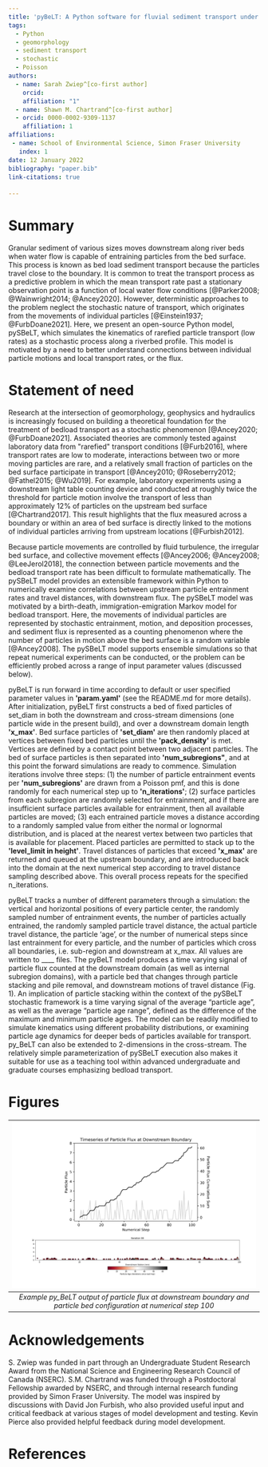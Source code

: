 ```yaml
---
title: 'pyBeLT: A Python software for fluvial sediment transport under rarefied conditions'
tags:
  - Python
  - geomorphology
  - sediment transport
  - stochastic
  - Poisson
authors:
  - name: Sarah Zwiep^[co-first author] 
    orcid: 
    affiliation: "1"
  - name: Shawn M. Chartrand^[co-first author] 
  - orcid: 0000-0002-9309-1137
    affiliation: 1
affiliations:
 - name: School of Environmental Science, Simon Fraser University
   index: 1
date: 12 January 2022
bibliography: "paper.bib"
link-citations: true

---
```


# Summary

Granular sediment of various sizes moves downstream along river beds when water flow is capable of entraining particles from 
the bed surface. This process is known as bed load sediment transport because the particles travel close to the boundary. 
It is common to treat the transport process as a predictive problem in which the mean transport rate past a stationary 
observation point is a function of local water flow conditions [@Parker2008; @Wainwright2014; @Ancey2020]. However, 
deterministic approaches to the problem neglect the stochastic nature of transport, which originates from the movements 
of individual particles [@Einstein1937; @FurbDoane2021]. Here, we present an open-source Python model, pySBeLT, 
which simulates the kinematics of rarefied particle transport (low rates) as a stochastic process along a riverbed profile. 
This model is motivated by a need to better understand connections between individual particle motions and local transport 
rates, or the flux.

# Statement of need

Research at the intersection of geomorphology, geophysics and hydraulics is increasingly focused on building 
a theoretical foundation for the treatment of bedload transport as a stochastic phenomenon [@Ancey2020; 
@FurbDoane2021]. Associated theories are commonly tested against laboratory data from "rarefied" transport 
conditions [@Furb2016], where transport rates are low to moderate, interactions between two or more 
moving particles are rare, and a relatively small fraction of particles on the bed surface participate in transport 
[@Ancey2010; @Roseberry2012; @Fathel2015; @Wu2019]. For example, laboratory experiments 
using a downstream light table counting device and conducted at roughly twice the threshold for particle motion involve 
the transport of less than approximately 12% of particles on the upstream bed surface [@Chartrand2017]. This result 
highlights that the flux measured across a boundary or within an area of bed surface is directly linked to the motions 
of individual particles arriving from upstream locations [@Furbish2012]. 

Because particle movements are controlled by fluid turbulence, the irregular bed surface, and collective movement effects 
[@Ancey2006; @Ancey2008; @LeeJerol2018], the connection between particle movements and the bedload 
transport rate has been difficult to formulate mathematically. The pySBeLT model provides an extensible framework within 
Python to numerically examine correlations between upstream particle entrainment rates and travel distances, with downstream 
flux. The pySBeLT model was motivated by a birth-death, immigration-emigration Markov model for bedload transport. Here, 
the movements of individual particles are represented by stochastic entrainment, motion, and deposition processes, and sediment 
flux is represented as a counting phenomenon where the number of particles in motion above the bed surface is a random 
variable [@Ancey2008]. The pySBeLT model supports ensemble simulations so that repeat numerical experiments can be conducted,
or the problem can be efficiently probed across a range of input parameter values (discussed below).

pyBeLT is run forward in time according to default or user specified parameter values in **'param.yaml'** (see the README.md for 
more details). After initialization, pyBeLT first constructs a bed of fixed particles of set_diam in both the downstream and 
cross-stream dimensions (one particle wide in the present build), and over a downstream domain length **'x_max'**. Bed surface particles
of **'set_diam'** are then randomly placed at vertices between fixed bed particles until the **'pack_density'** is met. Vertices are defined 
by a contact point between two adjacent particles. The bed of surface particles is then separated into **'num_subregions"**, and at this 
point the forward simulations are ready to commence. Simulation iterations involve three steps: (1) the number of particle entrainment 
events per **'num_subregions'** are drawn from a Poisson pmf, and this is done randomly for each numerical step up to **'n_iterations'**; 
(2) surface particles from each subregion are randomly selected for entrainment, and if there are insufficient surface particles available 
for entrainment, then all available particles are moved; (3) each entrained particle moves a distance according to a randomly sampled value 
from either the normal or lognormal distribution, and is placed at the nearest vertex between two particles that is available for placement. 
Placed particles are permitted to stack up to the **'level_limit in height'**. Travel distances of particles that exceed **'x_max'** are returned and 
queued at the upstream boundary, and are introduced back into the domain at the next numerical step according to travel distance sampling 
described above. This overall process repeats for the specified n_iterations. 

pyBeLT tracks a number of different parameters through a simulation: the vertical and horizontal positions of every particle center, 
the randomly sampled number of entrainment events, the number of particles actually entrained, the randomly sampled particle travel 
distance, the actual particle travel distance, the particle ‘age’, or the number of numerical steps since last entrainment for every 
particle, and the number of particles which cross all boundaries, i.e. sub-region and downstream at x_max. All values are written to ____ files. 
The pyBeLT model produces a time varying signal of particle flux counted at the downstream domain (as well as internal subregion domains), with a 
particle bed that changes through particle stacking and pile removal, and downstream motions of travel distance (Fig. 1). An implication 
of particle stacking within the context of the pySBeLT stochastic framework is a time varying signal of the average “particle age”, as well 
as the average “particle age range”, defined as the difference of the maximum and minimum particle ages. The model can be readily modified 
to simulate kinematics using different probability distributions, or examining particle age dynamics for deeper beds of particles available 
for transport. py_BeLT can also be extended to 2-dimensions in the cross-stream. The relatively simple parameterization of pySBeLT execution 
also makes it suitable for use as a teaching tool within advanced undergraduate and graduate courses emphasizing bedload transport.

# Figures


|![Image](/figures/Figure%201.png)
|:--:| 
| *Example py_BeLT output of particle flux at downstream boundary and particle bed configuration at numerical step 100* |

# Acknowledgements

S. Zwiep was funded in part through an Undergraduate Student Research Award from the 
National Science and Engineering Research Council of Canada (NSERC). S.M. Chartrand was 
funded through a Postdoctoral Fellowship awarded by NSERC, and through internal research 
funding provided by Simon Fraser University. The model was inspired by discussions with 
David Jon Furbish, who also provided useful input and critical feedback at various stages 
of model development and testing. Kevin Pierce also provided helpful feedback during model 
development. 

# References

<div id="refs"></div>
